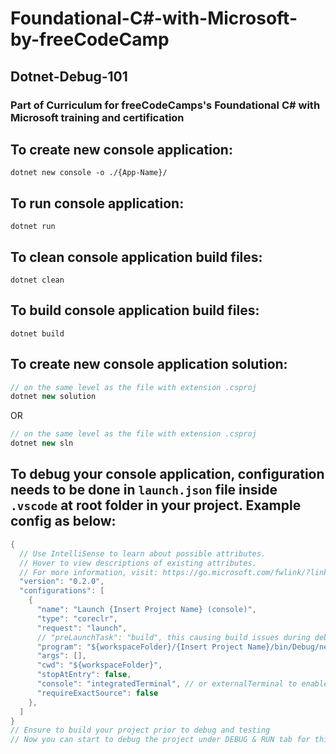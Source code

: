 # Foundational-C#-with-Microsoft-by-freeCodeCamp

## Dotnet-Debug-101

### Part of Curriculum for freeCodeCamps's Foundational C# with Microsoft training and certification

## To create new console application:

```
dotnet new console -o ./{App-Name}/
```

## To run console application:

```
dotnet run
```

## To clean console application build files:

```
dotnet clean
```

## To build console application build files:

```
dotnet build
```

## To create new console application solution:

```c#
// on the same level as the file with extension .csproj
dotnet new solution
```

OR

```c#
// on the same level as the file with extension .csproj
dotnet new sln
```

## To debug your console application, configuration needs to be done in `launch.json` file inside `.vscode` at root folder in your project. Example config as below:

```c#
{
  // Use IntelliSense to learn about possible attributes.
  // Hover to view descriptions of existing attributes.
  // For more information, visit: https://go.microsoft.com/fwlink/?linkid=830387
  "version": "0.2.0",
  "configurations": [
    {
      "name": "Launch {Insert Project Name} (console)",
      "type": "coreclr",
      "request": "launch",
      // "preLaunchTask": "build", this causing build issues during debug process initiation
      "program": "${workspaceFolder}/{Insert Project Name}/bin/Debug/net7.0/{Insert Project Name}.dll",
      "args": [],
      "cwd": "${workspaceFolder}",
      "stopAtEntry": false,
      "console": "integratedTerminal", // or externalTerminal to enable debug user input variable's such as Console.ReadLine();
      "requireExactSource": false
    },
  ]
}
// Ensure to build your project prior to debug and testing
// Now you can start to debug the project under DEBUG & RUN tab for this project
```
